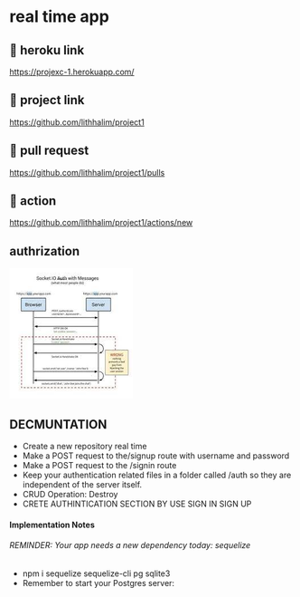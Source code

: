 # real time app

## 🚀 heroku link 
https://projexc-1.herokuapp.com/
## 🚀 project link
https://github.com/lithhalim/project1
## 🚀 pull request
https://github.com/lithhalim/project1/pulls
## 🚀 action
https://github.com/lithhalim/project1/actions/new


## authrization 
![](./download.jpg)


## DECMUNTATION

- Create a new repository real time
- Make a POST request to the/signup route with username and password
- Make a POST request to the /signin route
- Keep your authentication related files in a folder called /auth so they are independent of the server itself.
- CRUD Operation: Destroy
- CRETE AUTHINTICATION SECTION BY USE SIGN IN SIGN UP 

#### Implementation Notes
 ###### REMINDER: Your app needs a new dependency today: sequelize
 - npm i sequelize sequelize-cli pg sqlite3
 - Remember to start your Postgres server:

